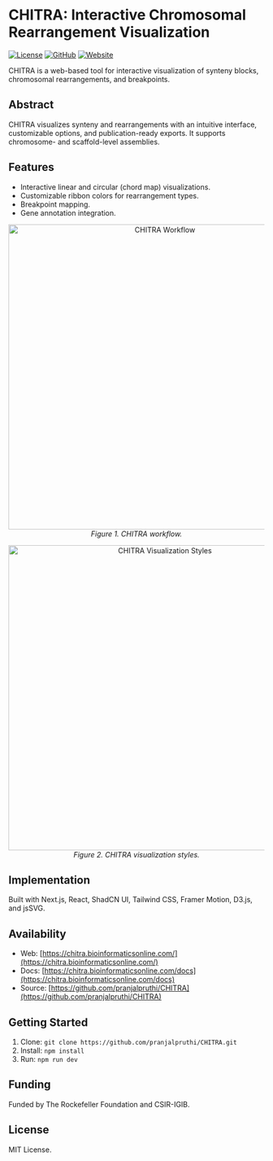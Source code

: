 # CHITRA: Interactive Chromosomal Rearrangement Visualization

[![License](https://img.shields.io/badge/License-MIT-blue.svg)](https://opensource.org/licenses/MIT)
[![GitHub](https://img.shields.io/github/stars/pranjalpruthi/CHITRA?style=social)](https://github.com/pranjalpruthi/CHITRA)
[![Website](https://img.shields.io/website-up-down-green-red/https/chitra.bioinformaticsonline.com.svg?label=Website)](https://chitra.bioinformaticsonline.com/)

CHITRA is a web-based tool for interactive visualization of synteny blocks, chromosomal rearrangements, and breakpoints.

## Abstract

CHITRA visualizes synteny and rearrangements with an intuitive interface, customizable options, and publication-ready exports. It supports chromosome- and scaffold-level assemblies.

## Features

*   Interactive linear and circular (chord map) visualizations.
*   Customizable ribbon colors for rearrangement types.
*   Breakpoint mapping.
*   Gene annotation integration.

<p align="center">
  <img src="path/to/figure1.png" alt="CHITRA Workflow" width="600">
  <br>
  <em>Figure 1. CHITRA workflow.</em>
</p>

<p align="center">
  <img src="path/to/figure2.png" alt="CHITRA Visualization Styles" width="600">
  <br>
  <em>Figure 2. CHITRA visualization styles.</em>
</p>

## Implementation

Built with Next.js, React, ShadCN UI, Tailwind CSS, Framer Motion, D3.js, and jsSVG.

## Availability

*   Web: [https://chitra.bioinformaticsonline.com/](https://chitra.bioinformaticsonline.com/)
*   Docs: [https://chitra.bioinformaticsonline.com/docs](https://chitra.bioinformaticsonline.com/docs)
*   Source: [https://github.com/pranjalpruthi/CHITRA](https://github.com/pranjalpruthi/CHITRA)

## Getting Started

1.  Clone: `git clone https://github.com/pranjalpruthi/CHITRA.git`
2.  Install: `npm install`
3.  Run: `npm run dev`

## Funding

Funded by The Rockefeller Foundation and CSIR-IGIB.

## License

MIT License.
